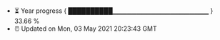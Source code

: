 - ⏳ Year progress { ██████████▁▁▁▁▁▁▁▁▁▁▁▁▁▁▁▁▁▁▁▁ } 33.66 %
- ⏰ Updated on Mon, 03 May 2021 20:23:43 GMT

